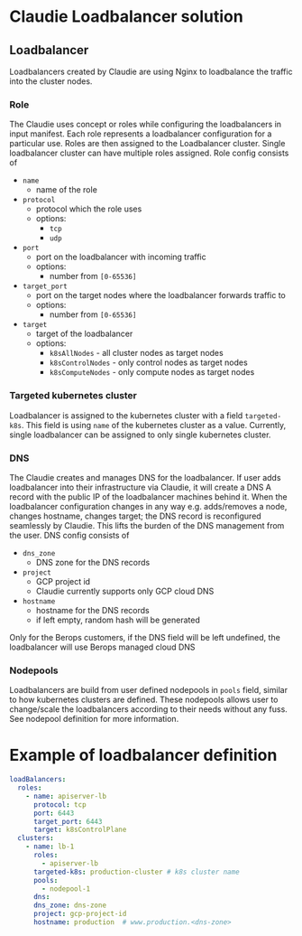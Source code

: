 # Claudie Loadbalancer solution

## Loadbalancer

Loadbalancers created by Claudie are using Nginx to loadbalance the traffic into the cluster nodes. 

### Role 

The Claudie uses concept or roles while configuring the loadbalancers in input manifest. Each role represents a loadbalancer configuration for a particular use. Roles are then assigned to the Loadbalancer cluster. Single loadbalancer cluster can have multiple roles assigned. Role config consists of

- `name` 
  - name of the role
- `protocol` 
  - protocol which the role uses
  - options:
    - `tcp`
    - `udp` 
- `port`
  - port on the loadbalancer with incoming traffic
  - options:
    - number from `[0-65536]` 
- `target_port` 
  - port on the target nodes where the loadbalancer forwards traffic to
  - options:
    - number from `[0-65536]`
- `target` 
  - target of the loadbalancer
  - options:
    - `k8sAllNodes` - all cluster nodes as target nodes
    - `k8sControlNodes` - only control nodes as target nodes
    - `k8sComputeNodes` - only compute nodes as target nodes

### Targeted kubernetes cluster

Loadbalancer is assigned to the kubernetes cluster with a field `targeted-k8s`. This field is using `name` of the kubernetes cluster as a value. Currently, single loadbalancer can be assigned to only single kubernetes cluster.

### DNS

The Claudie creates and manages DNS for the loadbalancer. If user adds loadbalancer into their infrastructure via Claudie, it will create a DNS A record with the public IP of the loadbalancer machines behind it. When the loadbalancer configuration changes in any way e.g. adds/removes a node, changes hostname, changes target; the DNS record is reconfigured seamlessly by Claudie. This lifts the burden of the DNS management from the user. DNS config consists of

- `dns_zone`
  - DNS zone for the DNS records 
- `project`
  - GCP project id
  - Claudie currently supports only GCP cloud DNS 
- `hostname`
  - hostname for the DNS records
  - if left empty, random hash will be generated

Only for the Berops customers, if the DNS field will be left undefined, the loadbalancer will use Berops managed cloud DNS

### Nodepools

Loadbalancers are build from user defined nodepools in `pools` field, similar to how kubernetes clusters are defined. These nodepools allows user to change/scale the loadbalancers according to their needs without any fuss. See nodepool definition for more information.

# Example of loadbalancer definition

```yaml
loadBalancers:
  roles:
    - name: apiserver-lb
      protocol: tcp
      port: 6443
      target_port: 6443
      target: k8sControlPlane
  clusters:
    - name: lb-1
      roles:
        - apiserver-lb
      targeted-k8s: production-cluster # k8s cluster name
      pools:
        - nodepool-1
      dns:
      dns_zone: dns-zone
      project: gcp-project-id
      hostname: production  # www.production.<dns-zone>
```
